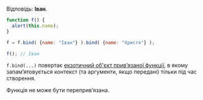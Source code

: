 Відповідь: **Іван**.

```js run no-beautify
function f() {
  alert(this.name);
}

f = f.bind( {name: "Іван"} ).bind( {name: "Христя"} );

f(); // Іван
```

`f.bind(...)` повертає [екзотичний об'єкт прив’язаної функції](https://tc39.github.io/ecma262/#sec-bound-function-exotic-objects), в якому запам’ятовується контекст (та аргументи, якщо передані) тільки під час створення. 

Функція не може бути переприв’язана.
